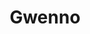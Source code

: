 ---
title: "Gwenno"
summary: "Gwenno Mererid Saunders is a Welsh musician, known mononymously as Gwenno. She has released three critically-acclaimed albums as a solo artist: Welsh Music Prize winner Y Dydd Olaf ; Le Kov , her first album in Cornish; and Tresor , which was shortlisted for the Mercury Prize.She was also a singer in the indie pop group the Pipettes, whose debut We Are the Pipettes was described by Pitchfork as \"a classic modern indie-pop album.\""
slug: "gwenno"
image: "gwenno.jpg"
apple_music_artist_url: "https://music.apple.com/gb/artist/gwenno/151796532"
wikipedia_url: "https://en.wikipedia.org/wiki/Gwenno_Saunders"
---